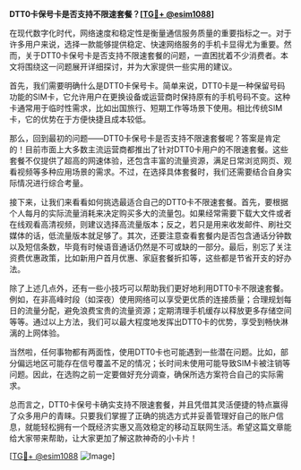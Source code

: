 **DTT0卡保号卡是否支持不限速套餐？[[TG💪+ @esim1088](https://t.me/s/esim1088)]**

在现代数字化时代，网络速度和稳定性是衡量通信服务质量的重要指标之一。对于许多用户来说，选择一款能够提供稳定、快速网络服务的手机卡显得尤为重要。然而，关于DTT0卡保号卡是否支持不限速套餐的问题，一直困扰着不少消费者。本文将围绕这一问题展开详细探讨，并为大家提供一些实用的建议。

首先，我们需要明确什么是DTT0卡保号卡。简单来说，DTT0卡是一种保留号码功能的SIM卡，它允许用户在更换设备或运营商时保持原有的手机号码不变。这种卡通常用于临时性需求，比如出国旅行、短期工作等场景下使用。相比传统SIM卡，它的优势在于方便快捷且成本较低。

那么，回到最初的问题——DTT0卡保号卡是否支持不限速套餐呢？答案是肯定的！目前市面上大多数主流运营商都推出了针对DTT0卡用户的不限速套餐。这些套餐不仅提供了超高的网速体验，还包含丰富的流量资源，满足日常浏览网页、观看视频等多种应用场景的需求。不过，在选择具体套餐时，我们还需要结合自身实际情况进行综合考量。

接下来，让我们来看看如何挑选最适合自己的DTT0卡不限速套餐。首先，要根据个人每月的实际流量消耗来决定购买多大的流量包。如果经常需要下载大文件或者在线观看高清视频，则建议选择高流量版本；反之，若只是用来收发邮件、刷社交媒体的话，低流量版本就足够了。其次，还要注意查看套餐内是否包含通话分钟数以及短信条数，毕竟有时候语音通话仍然是不可或缺的一部分。最后，别忘了关注资费优惠政策，比如新用户首月优惠、家庭套餐折扣等，这些都是节省开支的好办法。

除了上述几点外，还有一些小技巧可以帮助我们更好地利用DTT0卡不限速套餐。例如，在非高峰时段（如深夜）使用网络可以享受更优质的连接质量；合理规划每日的流量分配，避免浪费宝贵的流量资源；定期清理手机缓存以释放更多存储空间等等。通过以上方法，我们可以最大程度地发挥出DTT0卡的优势，享受到畅快淋漓的上网体验。

当然啦，任何事物都有两面性，使用DTT0卡也可能遇到一些潜在问题。比如，部分偏远地区可能存在信号覆盖不足的情况；长时间未使用可能导致SIM卡被注销等问题。因此，在选购之前一定要做好充分调查，确保所选方案符合自己的实际需求。

总而言之，DTT0卡保号卡确实支持不限速套餐，并且凭借其灵活便捷的特点赢得了众多用户的青睐。只要我们掌握了正确的挑选方式并妥善管理好自己的账户信息，就能轻松拥有一个既经济实惠又高效稳定的移动互联网生活。希望这篇文章能给大家带来帮助，让大家更加了解这款神奇的小卡片！

[[TG💪+ @esim1088](https://t.me/s/esim1088) ![Image](https://i.postimg.cc/4NQfJmqS/Snipaste-2025-05-13-00-14-12.png)]